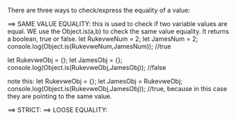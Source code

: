 There are three ways to check/express the equality of a value:

==> SAME VALUE EQUALITY: this is used to check if two variable values are equal.
WE use the Object.is(a,b) to check the same value equality. It returns a boolean, true or false.
let RukevweNum = 2;
let JamesNum = 2;
console.log(Object.is(RukevweNum,JamesNum)); //true

let RukevweObj = {};
let JamesObj = {};
console.log(Object.is(RukevweObj,JamesObj)); //false

note this: 
let RukevweObj = {};
let JamesObj = RukevweObj;
console.log(Object.is(RukevweObj,JamesObj)); //true, because in this case they are pointing to the same value.

==> STRICT: 
==> LOOSE EQUALITY: